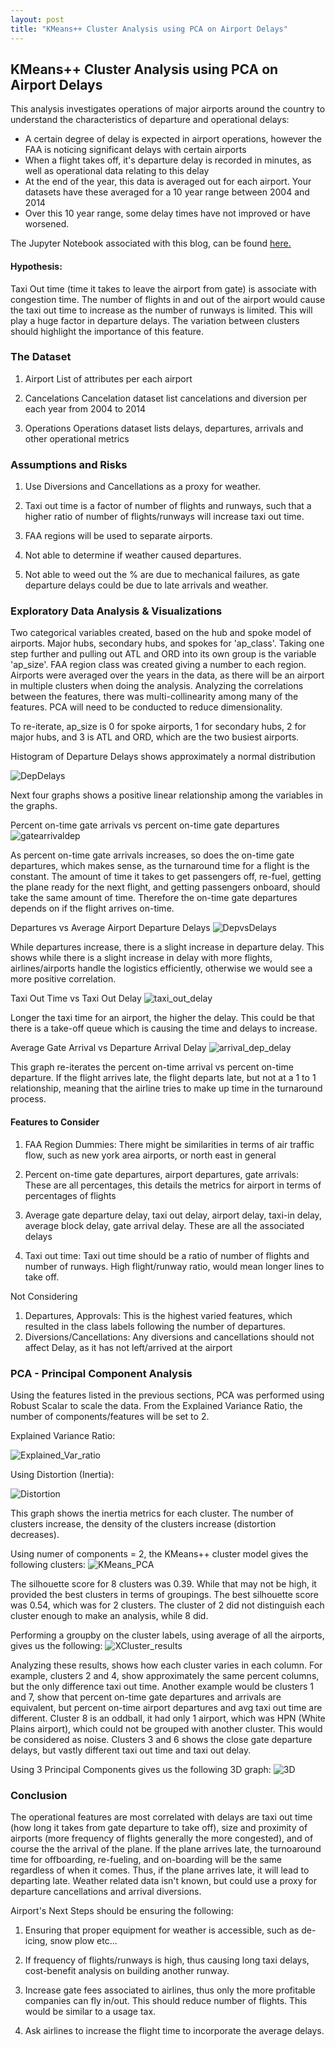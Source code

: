 ```yaml
---
layout: post
title: "KMeans++ Cluster Analysis using PCA on Airport Delays"
---
```


## KMeans++ Cluster Analysis using PCA on Airport Delays

This analysis investigates operations of major airports around the country to understand the characteristics of departure and operational delays:
- A certain degree of delay is expected in airport operations, however the FAA is noticing significant delays with certain airports
- When a flight takes off, it's departure delay is recorded in minutes, as well as operational data relating to this delay
- At the end of the year, this data is averaged out for each airport. Your datasets have these averaged for a 10 year range between 2004 and 2014
- Over this 10 year range, some delay times have not improved or have worsened.

The Jupyter Notebook associated with this blog, can be found [here.](https://github.com/adalal80/GA-DSI/blob/master/projects/projects-weekly/project-07/starter-code/project7-starter.ipynb)

#### Hypothesis:
Taxi Out time (time it takes to leave the airport from gate) is associate with congestion time. The number of flights in and out of the airport would cause the taxi out time to increase as the number of runways is limited. This will play a huge factor in departure delays. The variation between clusters should highlight the importance of this feature.

### The Dataset
1) Airport
List of attributes per each airport

2) Cancelations
Cancelation dataset list cancelations and diversion per each year from 2004 to 2014

3) Operations
Operations dataset lists delays, departures, arrivals and other operational metrics

### Assumptions and Risks
1) Use Diversions and Cancellations as a proxy for weather.

2) Taxi out time is a factor of number of flights and runways, such that a higher ratio of number of flights/runways will increase taxi out time.

3) FAA regions will be used to separate airports.

4) Not able to determine if weather caused departures.

5) Not able to weed out the % are due to mechanical failures, as gate departure delays could be due to late arrivals and weather.

### Exploratory Data Analysis & Visualizations

Two categorical variables created, based on the hub and spoke model of airports. Major hubs, secondary hubs, and spokes for 'ap_class'. Taking one step further and pulling out ATL and ORD into its own group is the variable 'ap_size'. FAA region class was created giving a number to each region. Airports were averaged over the years in the data, as there will be an airport in multiple clusters when doing the analysis. Analyzing the correlations between the features, there was multi-collinearity among many of the features. PCA will need to be conducted to reduce dimensionality.

To re-iterate, ap_size is 0 for spoke airports, 1 for secondary hubs, 2 for major hubs, and 3 is ATL and ORD, which are the two busiest airports.

Histogram of Departure Delays shows approximately a normal distribution

![DepDelays](https://github.com/adalal80/adalal80.github.io/blob/master/images/Project7/DepDelays.png?raw=true)

Next four graphs shows a positive linear relationship among the variables in the graphs.

Percent on-time gate arrivals vs percent on-time gate departures
![gatearrivaldep](https://github.com/adalal80/adalal80.github.io/blob/master/images/Project7/gate_arrival_departures.png?raw=true)

As percent on-time gate arrivals increases, so does the on-time gate departures, which makes sense, as the turnaround time for a flight is the constant. The amount of time it takes to get passengers off, re-fuel, getting the plane ready for the next flight, and getting passengers onboard, should take the same amount of time. Therefore the on-time gate departures depends on if the flight arrives on-time.


Departures vs Average Airport Departure Delays
![DepvsDelays](https://github.com/adalal80/adalal80.github.io/blob/master/images/Project7/DeparturesvsDelays.png?raw=true)

While departures increase, there is a slight increase in departure delay. This shows while there is a slight increase in delay with more flights, airlines/airports handle the logistics efficiently, otherwise we would see a more positive correlation.

Taxi Out Time vs Taxi Out Delay
![taxi_out_delay](https://github.com/adalal80/adalal80.github.io/blob/master/images/Project7/taxi_out_delay.png?raw=true)

Longer the taxi time for an airport, the higher the delay. This could be that there is a take-off queue which is causing the time and delays to increase.

Average Gate Arrival vs Departure Arrival Delay
![arrival_dep_delay](https://github.com/adalal80/adalal80.github.io/blob/master/images/Project7/arrival_dep_delay.png?raw=true)

This graph re-iterates the percent on-time arrival vs percent on-time departure. If the flight arrives late, the flight departs late, but not at a 1 to 1 relationship, meaning that the airline tries to make up time in the turnaround process.

#### Features to Consider

1. FAA Region Dummies: There might be similarities in terms of air traffic flow, such as new york area airports, or north east in general

2. Percent on-time gate departures, airport departures, gate arrivals: These are all percentages, this details the metrics for airport in terms of percentages of flights

3. Average gate departure delay, taxi out delay, airport delay, taxi-in delay, average block delay, gate arrival delay. These are all the associated delays

4. Taxi out time: Taxi out time should be a ratio of number of flights and number of runways. High flight/runway ratio, would mean longer lines to take off.

Not Considering
1. Departures, Approvals: This is the highest varied features, which resulted in the class labels following the number of departures.
2. Diversions/Cancellations: Any diversions and cancellations should not affect Delay, as it has not left/arrived at the airport


### PCA - Principal Component Analysis

Using the features listed in the previous sections, PCA was performed using Robust Scalar to scale the data. From the Explained Variance Ratio, the number of components/features will be set to 2. 

Explained Variance Ratio:

![Explained_Var_ratio](https://github.com/adalal80/adalal80.github.io/blob/master/images/Project7/ExplainedVarianceRatio.png?raw=true)

Using Distortion (Inertia):

![Distortion](https://github.com/adalal80/adalal80.github.io/blob/master/images/Project7/Distortion_Kmeans.png?raw=true)

This graph shows the inertia metrics for each cluster. The number of clusters increase, the density of the clusters increase (distortion decreases).

Using numer of components = 2, the KMeans++ cluster model gives the following clusters:
![KMeans_PCA](https://github.com/adalal80/adalal80.github.io/blob/master/images/Project7/KMeans_PCA.png?raw=true)

The silhouette score for 8 clusters was 0.39. While that may not be high, it provided the best clusters in terms of groupings. The best silhouette score was 0.54, which was for 2 clusters. The cluster of 2 did not distinguish each cluster enough to make an analysis, while 8 did.

Performing a groupby on the cluster labels, using average of all the airports, gives us the following:
![XCluster_results](https://github.com/adalal80/adalal80.github.io/blob/master/images/Project7/Xcluster_result.png?raw=true)

Analyzing these results, shows how each cluster varies in each column. For example, clusters 2 and 4, show approximately the same percent columns, but the only difference taxi out time.  Another example would be clusters 1 and 7, show that percent on-time gate departures and arrivals are equivalent, but percent on-time airport departures and avg taxi out time are different. Cluster 8 is an oddball, it had only 1 airport, which was HPN (White Plains airport), which could not be grouped with another cluster. This would be considered as noise. Clusters 3 and 6 shows the close gate departure delays, but vastly different taxi out time and taxi out delay.

Using 3 Principal Components gives us the following 3D graph:
![3D](https://github.com/adalal80/adalal80.github.io/blob/master/images/Project7/3D.png?raw=true)

### Conclusion
The operational features are most correlated with delays are taxi out time (how long it takes from gate departure to take off), size and proximity of airports (more frequency of flights generally the more congested), and of course the the arrival of the plane. If the plane arrives late, the turnoaround time for offboarding, re-fueling, and on-boarding will be the same regardless of when it comes. Thus, if the plane arrives late, it will lead to departing late. Weather related data isn't known, but could use a proxy for departure cancellations and arrival diversions.

Airport's Next Steps should be ensuring the following:

1) Ensuring that proper equipment for weather is accessible, such as de-icing, snow plow etc...

2) If frequency of flights/runways is high, thus causing long taxi delays, cost-benefit analysis on building another runway.

3) Increase gate fees associated to airlines, thus only the more profitable companies can fly in/out. This should reduce number of flights. This would be similar to a usage tax.

4) Ask airlines to increase the flight time to incorporate the average delays.

